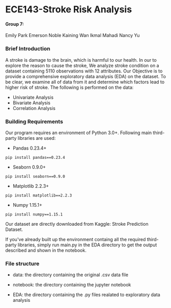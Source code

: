 # ECE143-Stroke Risk Analysis

#### Group 7:
  Emily Park
  Emerson Noble
  Kaining Wan
  Ikmal Mahadi
  Nancy Yu

### Brief Introduction

A stroke is damage to the brain, which is harmful to our health. In our to explore the reason to cause the stroke, We analyze stroke condition on a dataset containing 5110 observations with 12 attributes. Our Objective is to provide a comprehensive exploratory data analysis (EDA) on the dataset. To be clear, we examine all of data from it and determine which factors lead to higher risk of stroke. The following is performed on the data:

* Univariate Analysis
* Bivariate Analysis
* Correlation Analysis

### Building Requirements

Our program requires an environment of Python 3.0+. Following main third-party libraries are used: 

* Pandas 0.23.4+ 

`pip install pandas==0.23.4`

* Seaborn 0.9.0+

`pip install seaborn==0.9.0`

* Matplotlib 2.2.3+

`pip install matplotlib==2.2.3`

* Numpy 1.15.1+

`pip install numpy==1.15.1`

Our dataset are directly downloaded from Kaggle: Stroke Prediction Dataset.

If you've already built up the environment containg all the required third-party libraries, simply run main.py in the EDA directory to get the output described and shown in the notebook.

### File structure

* data: the directory containing the original .csv data file

* notebook: the directory containing the jupyter notebook

* EDA: the directory containing the .py files realated to exploratory data analysis

